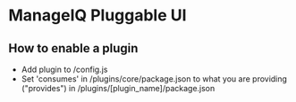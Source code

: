# ManageIQ Pluggable UI


## How to enable a plugin
- Add plugin to /config.js
- Set 'consumes' in /plugins/core/package.json to what you are providing ("provides") in /plugins/[plugin_name]/package.json